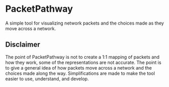 # PacketPathway

A simple tool for visualizing network packets and the choices made as they move across a network.

## Disclaimer
The point of PacketPathway is not to create a 1:1 mapping of packets and how they work, some of the representations are not accurate. The point is to give a general idea of how packets move across a network and the choices made along the way. Simplifications are made to make the tool easier to use, understand, and develop.
